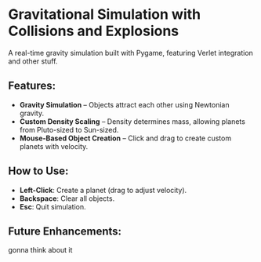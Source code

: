 # Gravitational Simulation with Collisions and Explosions  

A real-time gravity simulation built with Pygame, featuring Verlet integration and other stuff.  

## Features:  
- **Gravity Simulation** – Objects attract each other using Newtonian gravity.  
- **Custom Density Scaling** – Density determines mass, allowing planets from Pluto-sized to Sun-sized.  
- **Mouse-Based Object Creation** – Click and drag to create custom planets with velocity.  

## How to Use:  
- **Left-Click**: Create a planet (drag to adjust velocity).  
- **Backspace**: Clear all objects.  
- **Esc**: Quit simulation.  

## Future Enhancements:  
gonna think about it  
